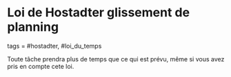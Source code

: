 # Loi de Hostadter glissement de planning
tags = #hostadter, #loi_du_temps

Toute tâche prendra plus de temps que ce qui est prévu, même si vous avez pris en compte cete loi.

